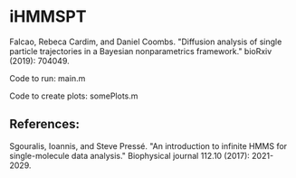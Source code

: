 # iHMMSPT
Falcao, Rebeca Cardim, and Daniel Coombs. "Diffusion analysis of single particle trajectories in a Bayesian nonparametrics framework." bioRxiv (2019): 704049.

Code to run: main.m

Code to create plots: somePlots.m

References:
----------------------------------
Sgouralis, Ioannis, and Steve Pressé. "An introduction to infinite HMMS for single-molecule data analysis." Biophysical journal 112.10 (2017): 2021-2029.
